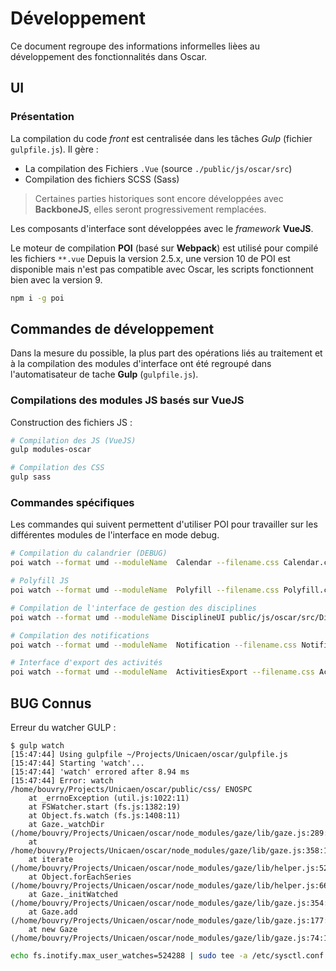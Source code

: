 # Développement

Ce document regroupe des informations informelles lièes au développement des fonctionnalités dans Oscar.



## UI

### Présentation

La compilation du code *front* est centralisée dans les tâches *Gulp* (fichier `gulpfile.js`). Il gère : 

 - La compilation des Fichiers `.Vue` (source `./public/js/oscar/src`)
 - Compilation des fichiers SCSS (Sass)

> Certaines parties historiques sont encore développées avec **BackboneJS**, elles seront progressivement remplacées.

Les composants d'interface sont développées avec le *framework* **VueJS**.
 
Le moteur de compilation **POI** (basé sur **Webpack**) est utilisé pour compilé les fichiers `**.vue` Depuis la version 2.5.x, une version 10 de POI est disponible mais n'est pas compatible avec Oscar, les scripts fonctionnent bien avec la version 9.

```bash
npm i -g poi
```

## Commandes de développement

Dans la mesure du possible, la plus part des opérations liés au traitement et à la compilation des modules d'interface ont été regroupé dans l'automatisateur de tache **Gulp** (`gulpfile.js`).


### Compilations des modules JS basés sur VueJS

Construction des fichiers JS : 

```bash
# Compilation des JS (VueJS)
gulp modules-oscar

# Compilation des CSS
gulp sass 
```


### Commandes spécifiques

Les commandes qui suivent permettent d'utiliser POI pour travailler sur les différentes modules de l'interface en mode debug.

```bash
# Compilation du calandrier (DEBUG)
poi watch --format umd --moduleName  Calendar --filename.css Calendar.css --filename.js Calendar.js --dist public/js/oscar/dist public/js/oscar/src/Calendar.vue 

# Polyfill JS
poi watch --format umd --moduleName  Polyfill --filename.css Polyfill.css --filename.js Polyfill.js --dist public/js/oscar/dist public/js/oscar/src/Polyfill.js 

# Compilation de l'interface de gestion des disciplines
poi watch --format umd --moduleName DisciplineUI public/js/oscar/src/DisciplineUI.vue --filename.css DisciplineUI.css --filename.js DisciplineUI.js --dist public/js/oscar/dist

# Compilation des notifications
poi watch --format umd --moduleName  Notification --filename.css Notification.css --filename.js Notification.js --dist public/js/oscar/dist public/js/oscar/src/Notification.vue

# Interface d'export des activités
poi watch --format umd --moduleName  ActivitiesExport --filename.css ActivitiesExport.css --filename.js ActivitiesExport.js --dist public/js/oscar/dist public/js/oscar/src/ActivitiesExport.vue

```


## BUG Connus

Erreur du watcher GULP : 

```
$ gulp watch
[15:47:44] Using gulpfile ~/Projects/Unicaen/oscar/gulpfile.js
[15:47:44] Starting 'watch'...
[15:47:44] 'watch' errored after 8.94 ms
[15:47:44] Error: watch /home/bouvry/Projects/Unicaen/oscar/public/css/ ENOSPC
    at _errnoException (util.js:1022:11)
    at FSWatcher.start (fs.js:1382:19)
    at Object.fs.watch (fs.js:1408:11)
    at Gaze._watchDir (/home/bouvry/Projects/Unicaen/oscar/node_modules/gaze/lib/gaze.js:289:30)
    at /home/bouvry/Projects/Unicaen/oscar/node_modules/gaze/lib/gaze.js:358:10
    at iterate (/home/bouvry/Projects/Unicaen/oscar/node_modules/gaze/lib/helper.js:52:5)
    at Object.forEachSeries (/home/bouvry/Projects/Unicaen/oscar/node_modules/gaze/lib/helper.js:66:3)
    at Gaze._initWatched (/home/bouvry/Projects/Unicaen/oscar/node_modules/gaze/lib/gaze.js:354:10)
    at Gaze.add (/home/bouvry/Projects/Unicaen/oscar/node_modules/gaze/lib/gaze.js:177:8)
    at new Gaze (/home/bouvry/Projects/Unicaen/oscar/node_modules/gaze/lib/gaze.js:74:10)
```

```bash
echo fs.inotify.max_user_watches=524288 | sudo tee -a /etc/sysctl.conf && sudo sysctl -p
```